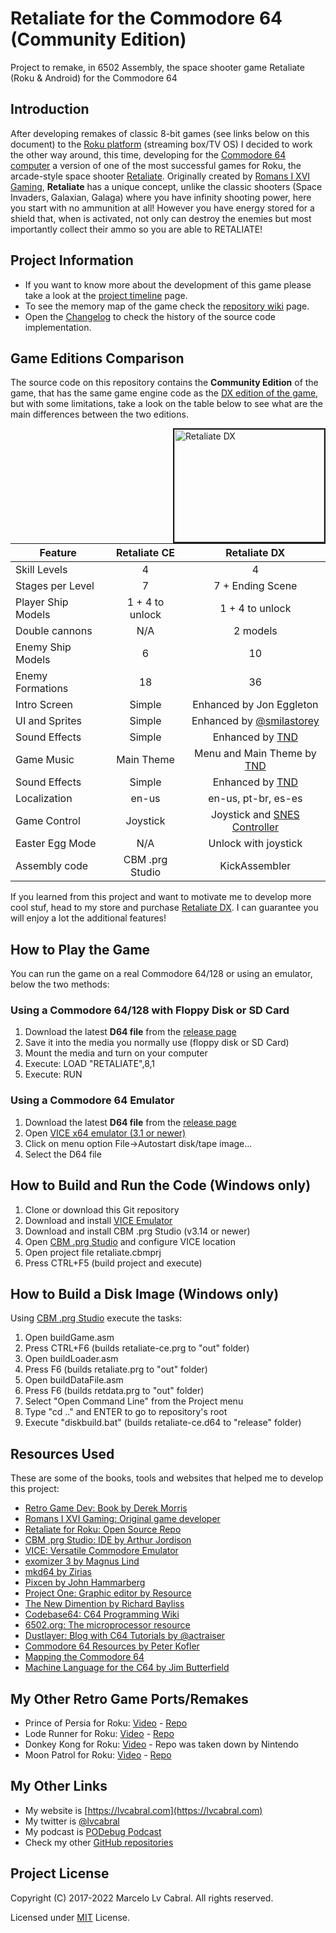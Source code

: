 # Retaliate for the Commodore 64 (Community Edition)
Project to remake, in 6502 Assembly, the space shooter game Retaliate (Roku & Android) for the Commodore 64

## Introduction

After developing remakes of classic 8-bit games (see links below on this document) to the [Roku platform](https://developer.roku.com/docs/features/features-overview.md) (streaming box/TV OS) I decided to work the other way around, this time, developing for the [Commodore 64 computer](https://en.wikipedia.org/wiki/Commodore_64) a version of one of the most successful games for Roku, the arcade-style space shooter [Retaliate](https://channelstore.roku.com/details/53540/retaliate). Originally created by [Romans I XVI Gaming](https://www.romansixvigaming.com/), **Retaliate** has a unique concept, unlike the classic shooters (Space Invaders, Galaxian, Galaga) where you have infinity shooting power, here you start with no ammunition at all! However you have energy stored for a shield that, when is activated, not only can destroy the enemies but most importantly collect their ammo so you are able to RETALIATE!

## Project Information

- If you want to know more about the development of this game please take a look at the [project timeline](./docs/project.md) page.
- To see the memory map of the game check the [repository wiki](https://github.com/lvcabral/retaliate64/wiki/Memory-Map) page.
- Open the [Changelog](./CHANGELOG.md) to check the history of the source code implementation.

## Game Editions Comparison

The source code on this repository contains the **Community Edition** of the game, that has the same game engine code as the [DX edition of the game](https://lvcabral.itch.io/retaliate-dx), but with some limitations, take a look on the table below to see what are the main differences between the two editions.

<a href="https://www.youtube.com/watch?feature=player_embedded&v=Jgf1SbaIOfw" target="_blank"><img src="https://img.youtube.com/vi/Jgf1SbaIOfw/0.jpg"
alt="Retaliate DX" width="240" height="180" border="2" align="right" /></a>

| Feature            | Retaliate CE    | Retaliate DX         |
| -------------------|:---------------:|:--------------------:|
| Skill Levels       | 4               | 4                    |
| Stages per Level   | 7               | 7 + Ending Scene     |
| Player Ship Models | 1 + 4 to unlock | 1 + 4 to unlock      |
| Double cannons     | N/A             | 2 models             |         
| Enemy Ship Models  | 6               | 10                   |
| Enemy Formations   | 18              | 36                   |
| Intro Screen       | Simple          | Enhanced by Jon Eggleton |
| UI and Sprites     | Simple          | Enhanced by [@smilastorey](https://twitter.com/smila007) |
| Sound Effects      | Simple          | Enhanced by [TND](http://www.tnd64.unikat.sk/)|
| Game Music         | Main Theme      | Menu and Main Theme by [TND](http://www.tnd64.unikat.sk/)|
| Sound Effects      | Simple          | Enhanced by [TND](http://www.tnd64.unikat.sk/)|
| Localization       | en-us           | en-us, pt-br, es-es  |
| Game Control       | Joystick        | Joystick and [SNES Controller](https://texelec.com/product/snes-adapter-commodore/)|
| Easter Egg Mode    | N/A             | Unlock with joystick |
| Assembly code      | CBM .prg Studio | KickAssembler        |

If you learned from this project and want to motivate me to develop more cool stuf, head to my store and purchase [Retaliate DX](https://lvcabral.itch.io/retaliate-dx). I can guarantee you will enjoy a lot the additional features!

## How to Play the Game

You can run the game on a real Commodore 64/128 or using an emulator, below the two methods:

### Using a Commodore 64/128 with Floppy Disk or SD Card

1.	Download the latest **D64 file** from the [release page](https://github.com/lvcabral/retaliate64/releases)
2.	Save it into the media you normally use (floppy disk or SD Card) 
3.	Mount the media and turn on your computer
4.  Execute: LOAD "RETALIATE",8,1
5.	Execute: RUN

### Using a Commodore 64 Emulator

1.	Download the latest **D64 file** from the [release page](https://github.com/lvcabral/retaliate64/releases)
2.	Open [VICE x64 emulator (3.1 or newer)](http://vice-emu.sourceforge.net/)
3.	Click on menu option File->Autostart disk/tape image... 
4.  Select the D64 file

## How to Build and Run the Code (Windows only)

1.	Clone or download this Git repository
2.	Download and install [VICE Emulator](http://vice-emu.sourceforge.net/)
3.	Download and install CBM .prg Studio (v3.14 or newer)
4.	Open [CBM .prg Studio](http://www.ajordison.co.uk/) and configure VICE location
5.	Open project file retaliate.cbmprj
6.	Press CTRL+F5 (build project and execute)

## How to Build a Disk Image (Windows only)

Using [CBM .prg Studio](http://www.ajordison.co.uk/) execute the tasks:
1.	Open buildGame.asm
2.  Press CTRL+F6 (builds retaliate-ce.prg to "out" folder)
3.  Open buildLoader.asm
4.  Press F6 (builds retaliate.prg to "out" folder)
5.  Open buildDataFile.asm
6.  Press F6 (builds retdata.prg to "out" folder)
7.  Select "Open Command Line" from the Project menu
8.  Type "cd .." and ENTER to go to repository's root
9.  Execute "diskbuild.bat" (builds retaliate-ce.d64 to "release" folder)

## Resources Used

These are some of the books, tools and websites that helped me to develop this project:

- [Retro Game Dev: Book by Derek Morris](https://www.retrogamedev.com/)
- [Romans I XVI Gaming: Original game developer](https://www.romansixvigaming.com/)
- [Retaliate for Roku: Open Source Repo](https://github.com/Romans-I-XVI/Roku-Retaliate-Channel-Open-Source)
- [CBM .prg Studio: IDE by Arthur Jordison](http://www.ajordison.co.uk/)
- [VICE: Versatile Commodore Emulator](http://vice-emu.sourceforge.net/)
- [exomizer 3 by Magnus Lind](https://bitbucket.org/magli143/exomizer/wiki/Home)
- [mkd64 by Zirias](https://github.com/Zirias/c64_tool_mkd64)
- [Pixcen by John Hammarberg](https://github.com/Hammarberg/pixcen)
- [Project One: Graphic editor by Resource](http://p1.untergrund.net/)
- [The New Dimention by Richard Bayliss](http://tnd64.unikat.sk/)
- [Codebase64: C64 Programming Wiki](http://codebase64.org/)
- [6502.org: The microprocessor resource](http://www.6502.org)
- [Dustlayer: Blog with C64 Tutorials by @actraiser](http://dustlayer.com/)
- [Commodore 64 Resources by Peter Kofler](http://kofler.dot.at/c64/)
- [Mapping the Commodore 64](https://archive.org/stream/Compute_s_Mapping_the_Commodore_64)
- [Machine Language for the C64 by Jim Butterfield](https://archive.org/details/Machine_Language_for_the_Commodore_Revised_and_Expanded_Edition)

## My Other Retro Game Ports/Remakes

- Prince of Persia for Roku: [Video](https://www.youtube.com/watch?v=gFOKxBuw66o&t=1s) - [Repo](https://github.com/lvcabral/Prince-of-Persia-Roku)
- Lode Runner for Roku: [Video](https://www.youtube.com/watch?v=PizGMcdjIqQ&t=17s) - [Repo](https://github.com/lvcabral/Lode-Runner-Roku)
- Donkey Kong for Roku: [Video](https://www.youtube.com/watch?v=NA59qZk7fQU) - Repo was taken down by Nintendo
- Moon Patrol for Roku: [Video](https://www.youtube.com/watch?v=JNLBkOXiTQU) - [Repo](https://github.com/lvcabral/Moon-Patrol-Roku)

## My Other Links

- My website is [https://lvcabral.com](https://lvcabral.com)
- My twitter is [@lvcabral](https://twitter.com/lvcabral)
- My podcast is [PODebug Podcast](http://podebug.com)
- Check my other [GitHub repositories ](https://github.com/lvcabral)

## Project License

Copyright (C) 2017-2022 Marcelo Lv Cabral. All rights reserved.

Licensed under [MIT](https://github.com/lvcabral/retaliate64/blob/master/LICENSE) License.
